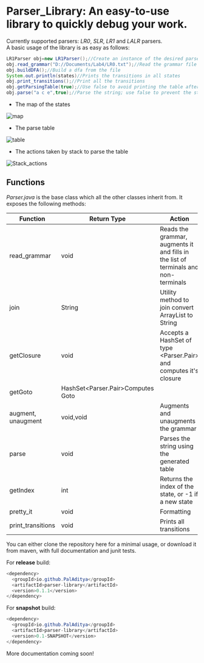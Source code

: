 # Parser_Library: An easy-to-use library to quickly debug your work.

Currently supported parsers: *LR0*, *SLR*, *LR1* and *LALR* parsers.  
A basic usage of the library is as easy as follows:

```java
LR1Parser obj=new LR1Parser();//Create an instance of the desired parser-In this case LR1 type parser
obj.read_grammar("D://Documents/Lab4/LR0.txt");//Read the grammar file
obj.buildDFA();//Build a dfa from the file
System.out.println(states)//Prints the transitions in all states
obj.print_transitions();//Print all the transitions
obj.getParsingTable(true);//Use false to avoid printing the table after creation
obj.parse("a c e",true);//Parse the string; use false to prevent the stack actions from displaying on screen
```
- The map of the states

![map](https://user-images.githubusercontent.com/25523604/64479680-d9936480-d1d7-11e9-9461-66f5ae88e970.PNG)

- The parse table

![table](https://user-images.githubusercontent.com/25523604/64479682-d9936480-d1d7-11e9-95a1-c502f42eb3e1.PNG)

- The actions taken by stack to parse the table

![Stack_actions](https://user-images.githubusercontent.com/25523604/64479679-d8face00-d1d7-11e9-826b-1674716a80aa.PNG)

<h2>Functions</h2>

*Parser.java* is the base class which all the other classes inherit from. It exposes the following methods:

|Function|Return Type|Action|
|------|---------|---------|
read_grammar|void|Reads the grammar, augments it and fills in the list of terminals and non-terminals
join|String|Utility method to join convert ArrayList to String
getClosure|void|Accepts a HashSet of type <Parser.Pair> and computes it's closure
getGoto|HashSet<Parser.Pair>Computes Goto
augment, unaugment| void,void| Augments and unaugments the grammar
parse|void|Parses the string using the generated table
getIndex|int|Returns the index of the state, or -1 if a new state
pretty_it|void|Formatting
print_transitions|void|Prints all transitions

You can either clone the repository here for a minimal usage, or download it from maven, with full documentation and junit tests.

For **release** build:

```java
<dependency>
  <groupId>io.github.PalAditya</groupId>
  <artifactId>parser-library</artifactId>
  <version>0.1.1</version>
</dependency>
```

For **snapshot** build:

```java
<dependency>
  <groupId>io.github.PalAditya</groupId>
  <artifactId>parser-library</artifactId>
  <version>0.1-SNAPSHOT</version>
</dependency>
```

More documentation coming soon!
